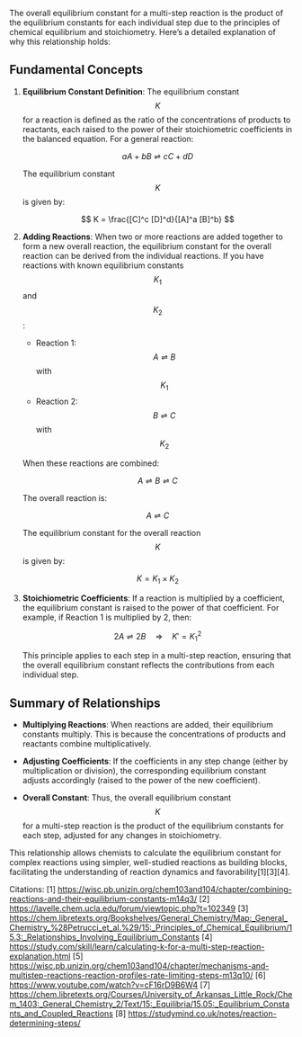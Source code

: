 
The overall equilibrium constant for a multi-step reaction is the product of the equilibrium constants for each individual step due to the principles of chemical equilibrium and stoichiometry. Here’s a detailed explanation of why this relationship holds:

## Fundamental Concepts

1. **Equilibrium Constant Definition**: The equilibrium constant $$ K $$ for a reaction is defined as the ratio of the concentrations of products to reactants, each raised to the power of their stoichiometric coefficients in the balanced equation. For a general reaction:

   $$
   aA + bB \rightleftharpoons cC + dD
   $$

   The equilibrium constant $$ K $$ is given by:

   $$
   K = \frac{[C]^c [D]^d}{[A]^a [B]^b}
   $$

2. **Adding Reactions**: When two or more reactions are added together to form a new overall reaction, the equilibrium constant for the overall reaction can be derived from the individual reactions. If you have reactions with known equilibrium constants $$ K_1 $$ and $$ K_2 $$:

   - Reaction 1: $$ A \rightleftharpoons B $$ with $$ K_1 $$
   - Reaction 2: $$ B \rightleftharpoons C $$ with $$ K_2 $$

   When these reactions are combined:

   $$
   A \rightleftharpoons B \rightleftharpoons C
   $$

   The overall reaction is:

   $$
   A \rightleftharpoons C
   $$

   The equilibrium constant for the overall reaction $$ K $$ is given by:

   $$
   K = K_1 \times K_2
   $$

3. **Stoichiometric Coefficients**: If a reaction is multiplied by a coefficient, the equilibrium constant is raised to the power of that coefficient. For example, if Reaction 1 is multiplied by 2, then:

   $$
   2A \rightleftharpoons 2B \quad \Rightarrow \quad K' = K_1^2
   $$

   This principle applies to each step in a multi-step reaction, ensuring that the overall equilibrium constant reflects the contributions from each individual step.

## Summary of Relationships

- **Multiplying Reactions**: When reactions are added, their equilibrium constants multiply. This is because the concentrations of products and reactants combine multiplicatively.

- **Adjusting Coefficients**: If the coefficients in any step change (either by multiplication or division), the corresponding equilibrium constant adjusts accordingly (raised to the power of the new coefficient).

- **Overall Constant**: Thus, the overall equilibrium constant $$ K $$ for a multi-step reaction is the product of the equilibrium constants for each step, adjusted for any changes in stoichiometry.

This relationship allows chemists to calculate the equilibrium constant for complex reactions using simpler, well-studied reactions as building blocks, facilitating the understanding of reaction dynamics and favorability[1][3][4].

Citations:
[1] https://wisc.pb.unizin.org/chem103and104/chapter/combining-reactions-and-their-equilibrium-constants-m14q3/
[2] https://lavelle.chem.ucla.edu/forum/viewtopic.php?t=102349
[3] https://chem.libretexts.org/Bookshelves/General_Chemistry/Map:_General_Chemistry_%28Petrucci_et_al.%29/15:_Principles_of_Chemical_Equilibrium/15.3:_Relationships_Involving_Equilibrium_Constants
[4] https://study.com/skill/learn/calculating-k-for-a-multi-step-reaction-explanation.html
[5] https://wisc.pb.unizin.org/chem103and104/chapter/mechanisms-and-multistep-reactions-reaction-profiles-rate-limiting-steps-m13q10/
[6] https://www.youtube.com/watch?v=cF16rD9B6W4
[7] https://chem.libretexts.org/Courses/University_of_Arkansas_Little_Rock/Chem_1403:_General_Chemistry_2/Text/15:_Equilibria/15.05:_Equilibrium_Constants_and_Coupled_Reactions
[8] https://studymind.co.uk/notes/reaction-determining-steps/
